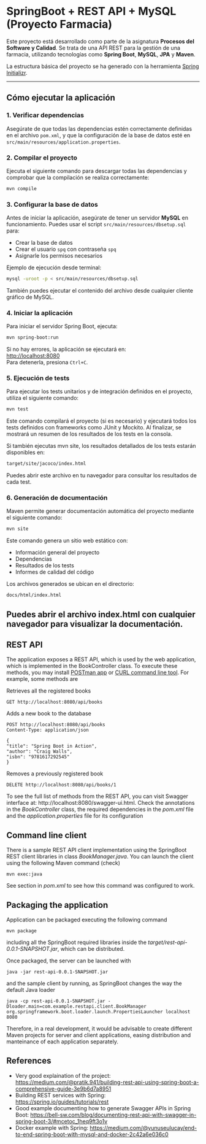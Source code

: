 # SpringBoot + REST API + MySQL (Proyecto Farmacia)

Este proyecto está desarrollado como parte de la asignatura **Procesos del Software y Calidad**. Se trata de una API REST para la gestión de una farmacia, utilizando tecnologías como **Spring Boot**, **MySQL**, **JPA** y **Maven**.

La estructura básica del proyecto se ha generado con la herramienta [Spring Initializr](https://start.spring.io/).

---

## Cómo ejecutar la aplicación

### 1. Verificar dependencias
Asegúrate de que todas las dependencias estén correctamente definidas en el archivo `pom.xml`, y que la configuración de la base de datos esté en `src/main/resources/application.properties`.

### 2. Compilar el proyecto
Ejecuta el siguiente comando para descargar todas las dependencias y comprobar que la compilación se realiza correctamente:

```bash
mvn compile
```

### 3. Configurar la base de datos
Antes de iniciar la aplicación, asegúrate de tener un servidor **MySQL** en funcionamiento. Puedes usar el script `src/main/resources/dbsetup.sql` para:
- Crear la base de datos
- Crear el usuario `spq` con contraseña `spq`
- Asignarle los permisos necesarios

Ejemplo de ejecución desde terminal:

```bash
mysql -uroot -p < src/main/resources/dbsetup.sql
```

También puedes ejecutar el contenido del archivo desde cualquier cliente gráfico de MySQL.

### 4. Iniciar la aplicación
Para iniciar el servidor Spring Boot, ejecuta:

```bash
mvn spring-boot:run
```

Si no hay errores, la aplicación se ejecutará en:  
[http://localhost:8080](http://localhost:8080)  
Para detenerla, presiona `Ctrl+C`.

### 5. Ejecución de tests
Para ejecutar los tests unitarios y de integración definidos en el proyecto, utiliza el siguiente comando:

```bash
mvn test
```

Este comando compilará el proyecto (si es necesario) y ejecutará todos los tests definidos con frameworks como JUnit y Mockito.
Al finalizar, se mostrará un resumen de los resultados de los tests en la consola.

Si también ejecutas mvn site, los resultados detallados de los tests estarán disponibles en:

```bash
target/site/jacoco/index.html
```

Puedes abrir este archivo en tu navegador para consultar los resultados de cada test.

### 6. Generación de documentación
Maven permite generar documentación automática del proyecto mediante el siguiente comando:

```bash
mvn site
```

Este comando genera un sitio web estático con:

- Información general del proyecto
- Dependencias
- Resultados de los tests
- Informes de calidad del código

Los archivos generados se ubican en el directorio:

```bash
docs/html/index.html
```

Puedes abrir el archivo index.html con cualquier navegador para visualizar la documentación.
---

REST API
--------

The application exposes a REST API, which is used by the web application, which is implemented in the BookController class. To execute these methods, you may install [POSTman app](https://learning.postman.com/docs/getting-started/first-steps/get-postman/) or [CURL command line tool](https://curl.se/). For example, some methods are

Retrieves all the registered books

    GET http://localhost:8080/api/books

Adds a new book to the database

    POST http://localhost:8080/api/books
    Content-Type: application/json

    {
    "title": "Spring Boot in Action",
    "author": "Craig Walls",
    "isbn": "9781617292545"
    }

Removes a previously registered book

    DELETE http://localhost:8080/api/books/1

To see the full list of methods from the REST API, you can visit Swagger interface at: http://localhost:8080/swagger-ui.html. Check the annotations in the *BookController* class, the required dependencies in the *pom.xml* file and the *application.properties* file for its configuration

Command line client
-------------------

There is a sample REST API client implementation using the SpringBoot REST client libraries in class *BookManager.java*. You can launch the client using the following Maven command (check)

    mvn exec:java

See <build> section in *pom.xml* to see how this command was configured to work.

Packaging the application
-------------------------

Application can be packaged executing the following command

    mvn package

including all the SpringBoot required libraries inside the *target/rest-api-0.0.1-SNAPSHOT.jar*, which can be distributed.

Once packaged, the server can be launched with

    java -jar rest-api-0.0.1-SNAPSHOT.jar

and the sample client by running, as SpringBoot changes the way the default Java loader

    java -cp rest-api-0.0.1-SNAPSHOT.jar -Dloader.main=com.example.restapi.client.BookManager org.springframework.boot.loader.launch.PropertiesLauncher localhost 8080

Therefore, in a real development, it would be advisable to create different Maven projects for server and client applications, easing distribution and manteinance of each application separately.

References
----------

* Very good explaination of the project: https://medium.com/@pratik.941/building-rest-api-using-spring-boot-a-comprehensive-guide-3e9b6d7a8951 
* Building REST services with Spring: https://spring.io/guides/tutorials/rest
* Good example documenting how to generate Swagger APIs in Spring Boot: https://bell-sw.com/blog/documenting-rest-api-with-swagger-in-spring-boot-3/#mcetoc_1heq9ft3o1v 
* Docker example with Spring: https://medium.com/@yunuseulucay/end-to-end-spring-boot-with-mysql-and-docker-2c42a6e036c0




